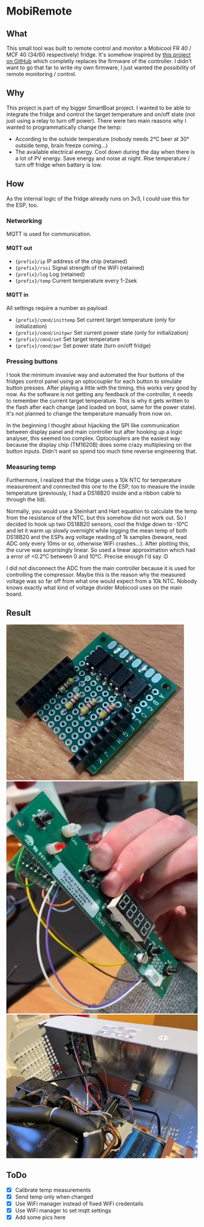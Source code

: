 # MobiRemote

## What

This small tool was built to remote control and monitor a Mobicool FR 40 / MCF 40 (34/60
respectively) fridge. It's somehow inspired
by [this project on GitHub](https://github.com/UnifiedEngineering/mobicool-fr34) which completly
replaces the firmware of the controller. I didn't want to go that far to write my own firmware, I
just wanted the possibility of remote monitoring / control.

## Why

This project is part of my bigger SmartBoat project. I wanted to be able to integrate the fridge and
control the target temperature and on/off state (not just using a relay to turn off power). There
were two main reasons why I wanted to programmatically change the temp:

- According to the outside temperature (nobody needs 2°C beer at 30° outside temp, brain freeze
  coming...)
- The available electrical energy. Cool down during the day when there is a lot of PV energy. Save
  energy and noise at night. Rise temperature / turn off fridge when battery is low.

## How

As the internal logic of the fridge already runs on 3v3, I could use this for the ESP, too.

### Networking

MQTT is used for communication.

#### MQTT out

- ```{prefix}/ip``` IP address of the chip (retained)
- ```{prefix}/rssi``` Signal strength of the WiFi (retained)
- ```{prefix}/log``` Log (retained)
- ```{prefix}/temp``` Current temperature every 1-2sek

#### MQTT in

All settings require a number as payload

- ```{prefix}/cmnd/inittemp``` Set current target temperature (only for initialization)
- ```{prefix}/cmnd/initpwr``` Set current power state (only for initialization)
- ```{prefix}/cmnd/set``` Set target temperature
- ```{prefix}/cmnd/pwr``` Set power state (turn on/off fridge)

### Pressing buttons

I took the minimum invasive way and automated the four buttons of the fridges control panel using an
optocoupler for each button to simulate button presses. After playing a little with the timing, this
works very good by now. As the software is not getting any feedback of the controller, it needs to
remember the current target temperature. This is why it gets written to the flash after each
change (and loaded on boot, same for the power state). It's not planned to change the temperature
manually from now on.

In the beginning I thought about hijacking the SPI like communication between display panel and main
controller but after hooking up a logic analyser, this seemed too complex. Optocouplers are the
easiest way because the display chip (TM1620B) does some crazy multiplexing on the button inputs.
Didn't want so spend too much time reverse engineering that.

### Measuring temp

Furthermore, I realized that the fridge uses a 10k NTC for temperature measurement and connected
this one to the ESP, too to measure the inside temperature (previously, I had a DS18B20 inside and a
ribbon cable to through the lid).

Normally, you would use a Steinhart and Hart equation to calculate the temp from the resistance of
the NTC, but this somehow did not work out. So I decided to hook up two DS18B20 sensors, cool the
fridge down to -10°C and let it warm up slowly overnight while logging the mean temp of both
DS18B20 and the ESPs avg voltage reading of 1k samples (beware, read ADC only every 10ms or so,
otherwise WiFi crashes...). After plotting this, the curve was surprisingly linear. So used a linear
approximation which had a error of <0.2°C between 0 and 10°C. Precise enough I'd say :D

I did not disconnect the ADC from the main controller because it is used for controlling the
compressor. Maybe this is the reason why the measured voltage was so far off from what one would
expect from a 10k NTC. Nobody knows exactly what kind of voltage divider Mobicool uses on the main
board.


## Result
![p1](resources/p1.jpg)
![p1](resources/p3.jpg)
![p1](resources/p5.jpg)

## ToDo

- [x] Calibrate temp measurements
- [x] Send temp only when changed
- [x] Use WiFi manager instead of fixed WiFi credentails
- [x] Use WiFi manager to set mqtt settings
- [x] Add some pics here